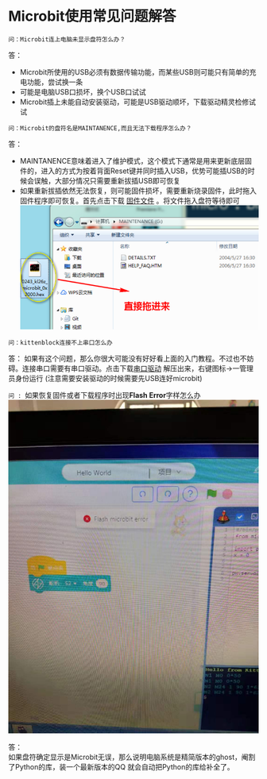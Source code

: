 # Microbit使用常见问题解答  

`问：Microbit连上电脑未显示盘符怎么办？ `

答：
- Microbit所使用的USB必须有数据传输功能，而某些USB则可能只有简单的充电功能，尝试换一条 
- 可能是电脑USB口损坏，换个USB口试试 
- Microbit插上未能自动安装驱动，可能是USB驱动顺坏，下载驱动精灵检修试试 


`问：Microbit的盘符名是MAINTANENCE,而且无法下载程序怎么办？ ` 

答： 
- MAINTANENCE意味着进入了维护模式，这个模式下通常是用来更新底层固件的，进入的方式为按着背面Reset键并同时插入USB，优势可能插USB的时候会误触，大部分情况只需要重新拔插USB即可恢复  
- 如果重新拔插依然无法恢复，则可能固件损坏，需要重新烧录固件，此时拖入固件程序即可恢复。首先点击下载 [固件文件](http://cdn.kittenbot.cn/microbit/0253_kl26z_microbit_0x8000.hex) 。将文件拖入盘符等待即可 
![](./faq/MAINTANENCE.png)  

`问：kittenblock连接不上串口怎么办` 

答： 
如果有这个问题，那么你很大可能没有好好看上面的入门教程。不过也不妨碍。连接串口需要有串口驱动。点击下载[串口驱动](https://bbs.kittenbot.cn/forum.php?mod=attachment&aid=MjUyNnxiM2ZjZTU1OXwxNTQ1MTI0NTI0fDN8NDA0) 
解压出来，右键图标->一管理员身份运行 
(注意需要安装驱动的时候需要先USB连好microbit) 


`问 : `如果恢复固件或者下载程序时出现**Flash Error**字样怎么办 
![](faq/flashError.jpg) 

答：  
如果盘符确定显示是Microbit无误，那么说明电脑系统是精简版本的ghost，阉割了Python的库，装一个最新版本的QQ 就会自动把Python的库给补全了。